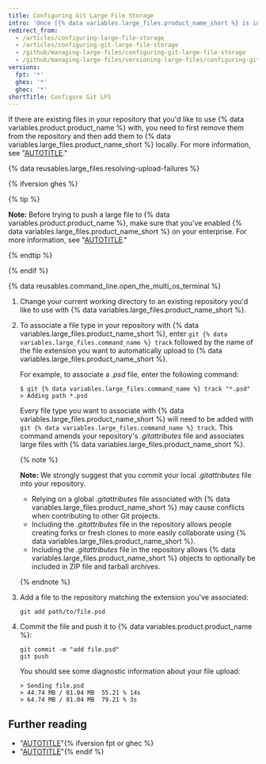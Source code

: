 ```yaml
---
title: Configuring Git Large File Storage
intro: 'Once [{% data variables.large_files.product_name_short %} is installed](/articles/installing-git-large-file-storage/), you need to associate it with a large file in your repository.'
redirect_from:
  - /articles/configuring-large-file-storage
  - /articles/configuring-git-large-file-storage
  - /github/managing-large-files/configuring-git-large-file-storage
  - /github/managing-large-files/versioning-large-files/configuring-git-large-file-storage
versions:
  fpt: '*'
  ghes: '*'
  ghec: '*'
shortTitle: Configure Git LFS
---
```

If there are existing files in your repository that you'd like to use {% data variables.product.product_name %} with, you need to first remove them from the repository and then add them to {% data variables.large_files.product_name_short %} locally. For more information, see "[AUTOTITLE](/repositories/working-with-files/managing-large-files/moving-a-file-in-your-repository-to-git-large-file-storage)."

{% data reusables.large_files.resolving-upload-failures %}

{% ifversion ghes %}

{% tip %}

**Note:** Before trying to push a large file to {% data variables.product.product_name %}, make sure that you've enabled {% data variables.large_files.product_name_short %} on your enterprise. For more information, see "[AUTOTITLE](/admin/user-management/managing-repositories-in-your-enterprise/configuring-git-large-file-storage-for-your-enterprise)."

{% endtip %}

{% endif %}

{% data reusables.command_line.open_the_multi_os_terminal %}
1. Change your current working directory to an existing repository you'd like to use with {% data variables.large_files.product_name_short %}.
1. To associate a file type in your repository with {% data variables.large_files.product_name_short %}, enter `git {% data variables.large_files.command_name %} track` followed by the name of the file extension you want to automatically upload to {% data variables.large_files.product_name_short %}.

   For example, to associate a _.psd_ file, enter the following command:

   ```shell
   $ git {% data variables.large_files.command_name %} track "*.psd"
   > Adding path *.psd
   ```

   Every file type you want to associate with {% data variables.large_files.product_name_short %} will need to be added with `git {% data variables.large_files.command_name %} track`. This command amends your repository's _.gitattributes_ file and associates large files with {% data variables.large_files.product_name_short %}.

   {% note %}

   **Note:** We strongly suggest that you commit your local _.gitattributes_ file into your repository.

   - Relying on a global _.gitattributes_ file associated with {% data variables.large_files.product_name_short %} may cause conflicts when contributing to other Git projects.
   - Including the _.gitattributes_ file in the repository allows people creating forks or fresh clones to more easily collaborate using {% data variables.large_files.product_name_short %}.
   - Including the _.gitattributes_ file in the repository allows {% data variables.large_files.product_name_short %} objects to optionally be included in ZIP file and tarball archives.

   {% endnote %}

1. Add a file to the repository matching the extension you've associated:

   ```shell
   git add path/to/file.psd
   ```

1. Commit the file and push it to {% data variables.product.product_name %}:

   ```shell
   git commit -m "add file.psd"
   git push
   ```

   You should see some diagnostic information about your file upload:

   ```shell
   > Sending file.psd
   > 44.74 MB / 81.04 MB  55.21 % 14s
   > 64.74 MB / 81.04 MB  79.21 % 3s
   ```

## Further reading

- "[AUTOTITLE](/repositories/working-with-files/managing-large-files/collaboration-with-git-large-file-storage)"{% ifversion fpt or ghec %}
- "[AUTOTITLE](/repositories/managing-your-repositorys-settings-and-features/managing-repository-settings/managing-git-lfs-objects-in-archives-of-your-repository)"{% endif %}
